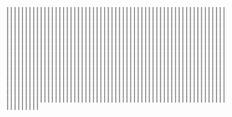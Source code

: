 |
|
|
|
|
|
|
|
|
|
|
|
|
|
|
|
|
|
|
|
|
|
|
|
|
|
|
|
|
|
|
|
|
|
|
|
|
|
|
|
|
|
|
|
|
|
|
|
|
|
|
|
|
|
|
|
|
|
|
|
|
|
|
|
|
|
|
|
|
|
|
|
|
|
|
|
|
|
|
|
|
|
|
|
|
|
|
|
|
|
|
|
|
|
|
|
|
|
|
|
|
|
|
|
|
|
|
|
|
|
|
|
|
|
|
|
|
|
|
|
|
|
|
|
|
|
|
|
|
|
|
|
|
|
|
|
|
|
|
|
|
|
|
|
|
|
|
|
|
|
|
|
|
|
|
|
|
|
|
|
|
|
|
|
|
|
|
|
|
|
|
|
|
|
|
|
|
|
|
|
|
|
|
|
|
|
|
|
|
|
|
|
|
|
|
|
|
|
|
|
|
|
|
|
|
|
|
|
|
|
|
|
|
|
|
|
|
|
|
|
|
|
|
|
|
|
|
|
|
|
|
|
|
|
|
|
|
|
|
|
|
|
|
|
|
|
|
|
|
|
|
|
|
|
|
|
|
|
|
|
|
|
|
|
|
|
|
|
|
|
|
|
|
|
|
|
|
|
|
|
|
|
|
|
|
|
|
|
|
|
|
|
|
|
|
|
|
|
|
|
|
|
|
|
|
|
|
|
|
|
|
|
|
|
|
|
|
|
|
|
|
|
|
|
|
|
|
|
|
|
|
|
|
|
|
|
|
|
|
|
|
|
|
|
|
|
|
|
|
|
|
|
|
|
|
|
|
|
|
|
|
|
|
|
|
|
|
|
|
|
|
|
|
|
|
|
|
|
|
|
|
|
|
|
|
|
|
|
|
|
|
|
|
|
|
|
|
|
|
|
|
|
|
|
|
|
|
|
|
|
|
|
|
|
|
|
|
|
|
|
|
|
|
|
|
|
|
|
|
|
|
|
|
|
|
|
|
|
|
|
|
|
|
|
|
|
|
|
|
|
|
|
|
|
|
|
|
|
|
|
|
|
|
|
|
|
|
|
|
|
|
|
|
|
|
|
|
|
|
|
|
|
|
|
|
|
|
|
|
|
|
|
|
|
|
|
|
|
|
|
|
|
|
|
|
|
|
|
|
|
|
|
|
|
|
|
|
|
|
|
|
|
|
|
|
|
|
|
|
|
|
|
|
|
|
|
|
|
|
|
|
|
|
|
|
|
|
|
|
|
|
|
|
|
|
|
|
|
|
|
|
|
|
|
|
|
|
|
|
|
|
|
|
|
|
|
|
|
|
|
|
|
|
|
|
|
|
|
|
|
|
|
|
|
|
|
|
|
|
|
|
|
|
|
|
|
|
|
|
|
|
|
|
|
|
|
|
|
|
|
|
|
|
|
|
|
|
|
|
|
|
|
|
|
|
|
|
|
|
|
|
|
|
|
|
|
|
|
|
|
|
|
|
|
|
|
|
|
|
|
|
|
|
|
|
|
|
|
|
|
|
|
|
|
|
|
|
|
|
|
|
|
|
|
|
|
|
|
|
|
|
|
|
|
|
|
|
|
|
|
|
|
|
|
|
|
|
|
|
|
|
|
|
|
|
|
|
|
|
|
|
|
|
|
|
|
|
|
|
|
|
|
|
|
|
|
|
|
|
|
|
|
|
|
|
|
|
|
|
|
|
|
|
|
|
|
|
|
|
|
|
|
|
|
|
|
|
|
|
|
|
|
|
|
|
|
